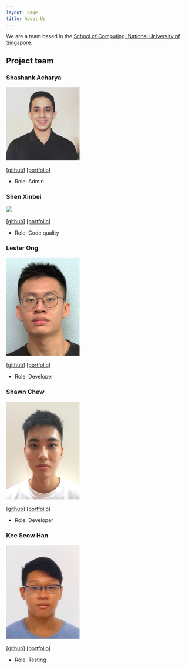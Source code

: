 ```yaml
---
layout: page
title: About Us
---
```


We are a team based in the [School of Computing, National University of Singapore](http://www.comp.nus.edu.sg).

## Project team

### Shashank Acharya

<img src="images/sheshenk.png" width="200px">

[[github](https://github.com/sheshenk)]
[[portfolio](team/sheshenk.md)]

* Role: Admin

### Shen Xinbei

<img src="images/ichigh0st.png" width="200px">

[[github](https://github.com/ichigh0st)]
[[portfolio](team/ichigh0st.md)]

* Role: Code quality

### Lester Ong

<img src="images/lesterong.png" width="200px">

[[github](http://github.com/lesterong)] 
[[portfolio](team/lesterong.md)]

* Role: Developer

### Shawn Chew

<img src="images/shawnchew.png" width="200px">

[[github](https://github.com/shawnchew)] [[portfolio](team/shawnchew.md)]

* Role: Developer

### Kee Seow Han

<img src="images/kshan29.png" width="200px">

[[github](http://github.com/KSHan29)]
[[portfolio](team/kshan29.md)]

* Role: Testing
